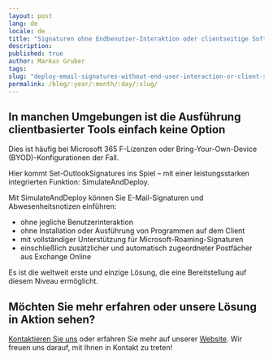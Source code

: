 ```yaml
---
layout: post
lang: de
locale: de
title: "Signaturen ohne Endbenutzer-Interaktion oder clientseitige Software verteilen"
description:
published: true
author: Markus Gruber
tags: 
slug: "deploy-email-signatures-without-end-user-interaction-or-client-side-software"
permalink: /blog/:year/:month/:day/:slug/
---
```

## In manchen Umgebungen ist die Ausführung clientbasierter Tools einfach keine Option
Dies ist häufig bei Microsoft 365 F-Lizenzen oder Bring-Your-Own-Device (BYOD)-Konfigurationen der Fall.

Hier kommt Set-OutlookSignatures ins Spiel – mit einer leistungsstarken integrierten Funktion: SimulateAndDeploy.

Mit SimulateAndDeploy können Sie E-Mail-Signaturen und Abwesenheitsnotizen einführen:
- ohne jegliche Benutzerinteraktion
- ohne Installation oder Ausführung von Programmen auf dem Client
- mit vollständiger Unterstützung für Microsoft-Roaming-Signaturen
- einschließlich zusätzlicher und automatisch zugeordneter Postfächer aus Exchange Online

Es ist die weltweit erste und einzige Lösung, die eine Bereitstellung auf diesem Niveau ermöglicht.

## Möchten Sie mehr erfahren oder unsere Lösung in Aktion sehen?
[Kontaktieren Sie uns](/contact) oder erfahren Sie mehr auf unserer [Website](/). Wir freuen uns darauf, mit Ihnen in Kontakt zu treten!